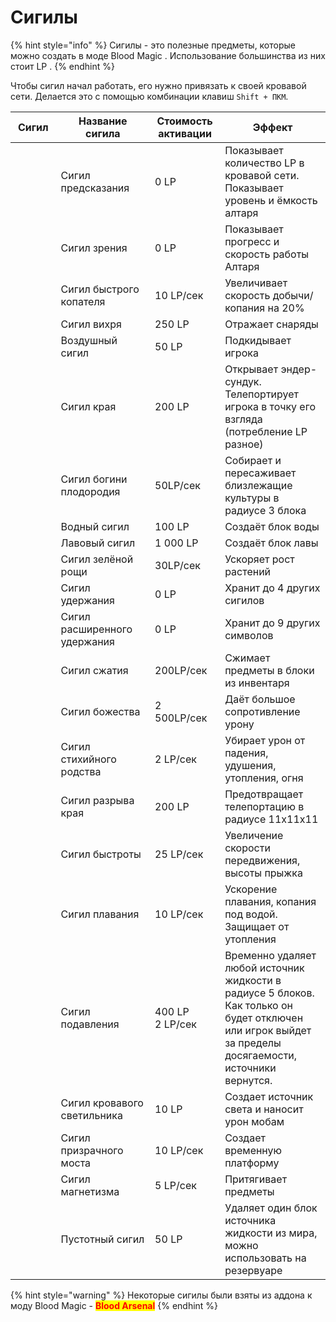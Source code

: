 # Сигилы

{% hint style="info" %}
Сигилы - это полезные предметы, которые можно создать в моде Blood Magic . Использование большинства из них стоит LP .&#x20;
{% endhint %}

Чтобы сигил начал работать, его нужно привязать к своей кровавой сети. Делается это с помощью комбинации клавиш `Shift + ПКМ`.

<table><thead><tr><th width="97">Сигил</th><th width="238">Название сигила</th><th width="131">Стоимость активации</th><th width="297">Эффект</th></tr></thead><tbody><tr><td><img src="https://media.discordapp.net/attachments/1147516844832464956/1147518036274839562/f6b62b24eab15f27.png" alt=""><br></td><td>Сигил предсказания</td><td>0 LP</td><td>Показывает количество LP в кровавой сети. Показывает уровень и ёмкость алтаря</td></tr><tr><td><img src="https://media.discordapp.net/attachments/1147516844832464956/1147517819941048381/f0bd689d5b991a11.png" alt=""></td><td>Сигил зрения</td><td>0 LP</td><td>Показывает прогресс и скорость работы Алтаря</td></tr><tr><td><img src="https://media.discordapp.net/attachments/1147516844832464956/1147517818791800922/29c3768f40bbf693.png" alt=""></td><td>Сигил быстрого копателя</td><td>10 LP/сек</td><td>Увеличивает скорость добычи/копания на 20%</td></tr><tr><td><img src="https://media.discordapp.net/attachments/1147516844832464956/1147517819362226247/3698a1a66bb7d1cf.png" alt=""></td><td>Сигил вихря</td><td>250 LP</td><td>Отражает снаряды</td></tr><tr><td><img src="https://media.discordapp.net/attachments/1147516844832464956/1147573550862061659/20f00b763b23f30a.png" alt=""></td><td>Воздушный сигил</td><td>50 LP</td><td>Подкидывает игрока</td></tr><tr><td><img src="https://media.discordapp.net/attachments/1147516844832464956/1147518035222077471/b6819891d68c8462.png" alt=""></td><td>Сигил края</td><td>200 LP</td><td>Открывает эндер-сундук. Телепортирует игрока в точку его взгляда (потребление LP разное)</td></tr><tr><td><img src="https://media.discordapp.net/attachments/1147516844832464956/1147517818246545469/c324d1311592772d.png" alt=""></td><td>Сигил богини плодородия</td><td>50LP/сек</td><td>Собирает и пересаживает близлежащие культуры в радиусе 3 блока</td></tr><tr><td><img src="https://media.discordapp.net/attachments/1147516844832464956/1147518135071670282/458444260bd37d8f.png" alt=""></td><td>Водный сигил</td><td>100 LP</td><td>Создаёт блок воды</td></tr><tr><td><img src="https://media.discordapp.net/attachments/1147516844832464956/1147573751135883315/df2731821a50af07.png" alt=""></td><td>Лавовый сигил</td><td>1 000 LP</td><td>Создаёт блок лавы</td></tr><tr><td><img src="https://media.discordapp.net/attachments/1147516844832464956/1147517819605499934/f2a52ce6bb1085e5.png" alt=""></td><td>Сигил зелёной рощи</td><td>30LP/сек</td><td>Ускоряет рост растений</td></tr><tr><td><img src="https://media.discordapp.net/attachments/1147516844832464956/1147518148501852241/5d88f27d3c9926c9.png" alt=""></td><td>Сигил удержания</td><td>0 LP</td><td>Хранит до 4 других сигилов</td></tr><tr><td><img src="https://media.discordapp.net/attachments/1147516844832464956/1147518037117894726/431e5da3f2250c66.png" alt=""></td><td>Сигил расширенного удержания</td><td>0 LP</td><td>Хранит до 9 других символов</td></tr><tr><td><img src="https://media.discordapp.net/attachments/1147516844832464956/1147518034899120158/8870e4587613812a.png" alt=""></td><td>Сигил сжатия</td><td>200LP/сек</td><td>Сжимает предметы в блоки из инвентаря</td></tr><tr><td><img src="https://media.discordapp.net/attachments/1147516844832464956/1147517818510790826/384ae01c99997c57.png" alt=""></td><td>Сигил божества</td><td>2 500LP/cек</td><td>Даёт большое сопротивление урону</td></tr><tr><td><img src="https://media.discordapp.net/attachments/1147516844832464956/1147518121670889543/59f4e7037df47563.png" alt=""></td><td>Сигил стихийного родства</td><td>2 LP/сек</td><td>Убирает урон от падения, удушения, утопления, огня</td></tr><tr><td><img src="https://media.discordapp.net/attachments/1147516844832464956/1147518036841078875/de1930d24bc1f53f.png" alt=""></td><td>Сигил разрыва края</td><td>200 LP</td><td>Предотвращает телепортацию в радиусе 11х11х11</td></tr><tr><td><img src="https://media.discordapp.net/attachments/1147516844832464956/1147517819093799057/d268509fe27aec13.png" alt=""></td><td>Сигил быстроты</td><td>25 LP/сек</td><td>Увеличение скорости передвижения, высоты прыжка</td></tr><tr><td><img src="https://media.discordapp.net/attachments/1147516844832464956/1147518035750563901/c9e7377d0ba6949b.png" alt=""></td><td>Сигил плавания</td><td>10 LP/сек</td><td>Ускорение плавания, копания под водой. Защищает от утопления</td></tr><tr><td><img src="https://media.discordapp.net/attachments/1147516844832464956/1147518036006412430/d35c57de686f666a.png" alt=""></td><td>Сигил подавления</td><td>400 LP<br>2 LP/сек</td><td>Временно удаляет любой источник жидкости в радиусе 5 блоков. Как только он будет отключен или игрок выйдет за пределы досягаемости, источники вернутся.</td></tr><tr><td><img src="https://media.discordapp.net/attachments/1147516844832464956/1147517820230447217/0a6bea2642b52218.png" alt=""></td><td>Сигил кровавого светильника</td><td>10 LP</td><td>Создает источник света и наносит урон мобам</td></tr><tr><td><img src="https://media.discordapp.net/attachments/1147516844832464956/1147518036547481600/c0bbe38e0c4e7087.png" alt=""></td><td>Сигил призрачного моста</td><td>10 LP/сек</td><td>Создает временную платформу</td></tr><tr><td><img src="https://media.discordapp.net/attachments/1147516844832464956/1147517820553412659/f72a8f9fcbbd22d5.png" alt=""></td><td>Сигил магнетизма</td><td>5 LP/сек</td><td>Притягивает предметы</td></tr><tr><td><img src="https://media.discordapp.net/attachments/1147516844832464956/1147518036841078875/de1930d24bc1f53f.png" alt=""></td><td>Пустотный сигил</td><td>50 LP</td><td>Удаляет один блок источника жидкости из мира, можно использовать на резервуаре</td></tr></tbody></table>

{% hint style="warning" %}
Некоторые сигилы были взяты из аддона к моду Blood Magic - <mark style="color:red;">**Blood Arsenal**</mark>
{% endhint %}
